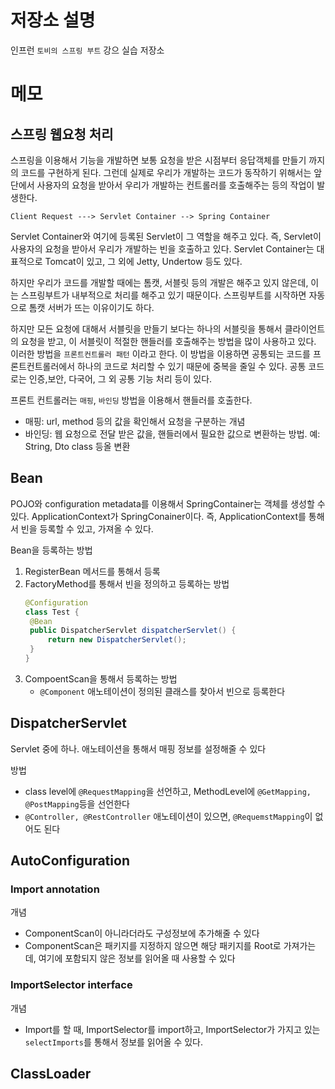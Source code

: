 # 저장소 설명
인프런 `토비의 스프링 부트` 강으 실습 저장소

# 메모
## 스프링 웹요청 처리
스프링을 이용해서 기능을 개발하면 보통 요청을 받은 시점부터 응답객체를 만들기 까지의 코드를 구현하게 된다. 그런데 실제로 우리가 개발하는 코드가 동작하기 위해서는 앞단에서 사용자의 요청을 받아서 우리가 개발하는 컨트롤러를 호출해주는 등의 작업이 발생한다. 
```
Client Request ---> Servlet Container --> Spring Container
```

Servlet Container와 여기에 등록된 Servlet이 그 역할을 해주고 있다. 즉, Servlet이 사용자의 요청을 받아서 우리가 개발하는 빈을 호출하고 있다. Servlet Container는 대표적으로 Tomcat이 있고, 그 외에 Jetty, Undertow 등도 있다.

하지만 우리가 코드를 개발할 때에는 톰캣, 서블릿 등의 개발은 해주고 있지 않은데, 이는 스프링부트가 내부적으로 처리를 해주고 있기 때문이다. 스프링부트를 시작하면 자동으로 톰캣 서버가 뜨는 이유이기도 하다. 

하지만 모든 요청에 대해서 서블릿을 만들기 보다는 하나의 서블릿을 통해서 클라이언트의 요청을 받고, 이 서블릿이 적절한 핸들러를 호출해주는 방법을 많이 사용하고 있다. 이러한 방법을 `프론트컨트롤러 패턴` 이라고 한다. 이 방법을 이용하면 공통되는 코드를 프론트컨트롤러에서 하나의 코드로 처리할 수 있기 때문에 중복을 줄일 수 있다. 공통 코드로는 인증,보안, 다국어, 그 외 공통 기능 처리 등이 있다. 

프론트 컨트롤러는 `매핑`, `바인딩` 방법을 이용해서 핸들러를 호출한다. 
- 매핑: url, method 등의 값을 확인해서 요청을 구분하는 개념
- 바인딩: 웹 요청으로 전달 받은 값을, 핸들러에서 필요한 값으로 변환하는 방법. 예: String, Dto class 등올 변환

## Bean
POJO와 configuration metadata를 이용해서 SpringContainer는 객체를 생성할 수 있다. ApplicationContext가 SpringConainer이다. 즉, ApplicationContext를 통해서 빈을 등록할 수 있고, 가져올 수 있다. 

Bean을 등록하는 방법
1. RegisterBean 메서드를 통해서 등록
2. FactoryMethod를 통해서 빈을 정의하고 등록하는 방법
   ```java
   @Configuration
   class Test {
    @Bean
    public DispatcherServlet dispatcherServlet() {
        return new DispatcherServlet();
    }
   }
   ```
3. CompoentScan을 통해서 등록하는 방법
   - `@Component` 애노테이션이 정의된 클래스를 찾아서 빈으로 등록한다

## DispatcherServlet
Servlet 중에 하나. 애노테이션을 통해서 매핑 정보를 설정해줄 수 있다

방법
- class level에 `@RequestMapping`을 선언하고, MethodLevel에 `@GetMapping, @PostMapping`등을 선언한다
- `@Controller, @RestController` 애노테이션이 있으면, `@RequemstMapping`이 없어도 된다

## AutoConfiguration
### Import annotation
개념
- ComponentScan이 아니라더라도 구성정보에 추가해줄 수 있다
- ComponentScan은 패키지를 지정하지 않으면 해당 패키지를 Root로 가져가는데, 여기에 포함되지 않은 정보를 읽어올 때 사용할 수 있다

### ImportSelector interface
개념
- Import를 할 때, ImportSelector를 import하고, ImportSelector가 가지고 있는 `selectImports`를 통해서 정보를 읽어올 수 있다.

ClassLoader
- 